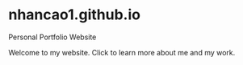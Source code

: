 # nhancao1.github.io

Personal Portfolio Website

Welcome to my website. Click to learn more about me and my work. 
